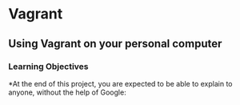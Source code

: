 # Vagrant
## Using Vagrant on your personal computer

### Learning Objectives
*At the end of this project, you are expected to be able to explain to anyone, without the help of Google: